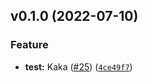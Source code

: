 
<!--next-version-placeholder-->

## v0.1.0 (2022-07-10)
### Feature
* **test:** Kaka ([#25](https://github.com/Vodyanoy17/mignews/issues/25)) ([`4ce49f7`](https://github.com/Vodyanoy17/mignews/commit/4ce49f7d6200fa768925c1a3ee9a5b354b30cd63))

